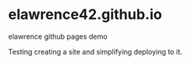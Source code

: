 # elawrence42.github.io
elawrence github pages demo

Testing creating a site and simplifying deploying to it.
